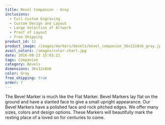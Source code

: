 ```yaml
---
title: Bevel Companion - Gray
inclusions:
  - Full Custom Engraving
  - Custom Design and Layout
  - Large Selection of Artwork
  - Proof of Layout
  - Free Shipping
product_id: 11
product_image: /images/markers/bevels/bevel_companion_36x12x8x6_gray.jpg
avail_colors: /images/color-chart.jpg
date: 2016-08-23 15:03:21
tags: Companion
category: Bevels
dimensions: 36x12x8x6
color: Gray
free_shipping: true
order: 7
---
```

The Bevel Marker is much like the Flat Marker. Bevel Markers lay flat on the ground and have a slanted face to give a small upright appearance. Our Bevel Markers have a polished face and rock pitched edges. We offer many sizes, colors and design options. These Markers will beautifully mark the resting place of a loved on for centuries to come. 